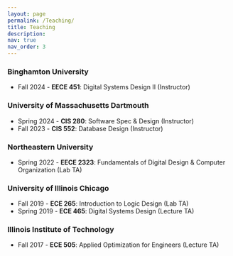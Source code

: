 ```yaml
---
layout: page
permalink: /Teaching/
title: Teaching
description: 
nav: true
nav_order: 3
---
```

### Binghamton University
* Fall 2024 - **EECE 451**: Digital Systems Design II (Instructor)

### University of Massachusetts Dartmouth
* Spring 2024 - **CIS 280**: Software Spec & Design (Instructor)
* Fall 2023 - **CIS 552**: Database Design (Instructor)

### Northeastern University
* Spring 2022 - **EECE 2323**: Fundamentals of Digital Design & Computer Organization (Lab TA)

### University of Illinois Chicago 
* Fall 2019 - **ECE 265**: Introduction to Logic Design (Lab TA)
* Spring 2019 - **ECE 465**: Digital Systems Design (Lecture TA)

### Illinois Institute of Technology
* Fall 2017 - **ECE 505**: Applied Optimization for Engineers (Lecture TA)
